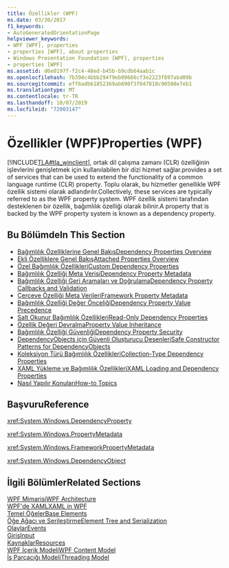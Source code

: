 ```yaml
---
title: Özellikler (WPF)
ms.date: 03/30/2017
f1_keywords:
- AutoGeneratedOrientationPage
helpviewer_keywords:
- WPF [WPF], properties
- properties [WPF], about properties
- Windows Presentation Foundation [WPF], properties
- properties [WPF]
ms.assetid: d6e0197f-f2c4-48ed-b45b-b9cdb64aab1c
ms.openlocfilehash: 7b394c4bbb294f9eb09666cf3e2223f897abd09b
ms.sourcegitcommit: eff6adb61852369ab690f3f047818c90580e7eb1
ms.translationtype: MT
ms.contentlocale: tr-TR
ms.lasthandoff: 10/07/2019
ms.locfileid: "72003147"
---
```

# <a name="properties-wpf"></a><span data-ttu-id="aba0e-102">Özellikler (WPF)</span><span class="sxs-lookup"><span data-stu-id="aba0e-102">Properties (WPF)</span></span>
[!INCLUDE[TLA#tla_winclient](../../../../includes/tlasharptla-winclient-md.md)]<span data-ttu-id="aba0e-103">, ortak dil çalışma zamanı (CLR) özelliğinin işlevlerini genişletmek için kullanılabilen bir dizi hizmet sağlar.</span><span class="sxs-lookup"><span data-stu-id="aba0e-103">provides a set of services that can be used to extend the functionality of a common language runtime (CLR) property.</span></span> <span data-ttu-id="aba0e-104">Toplu olarak, bu hizmetler genellikle WPF özellik sistemi olarak adlandırılır.</span><span class="sxs-lookup"><span data-stu-id="aba0e-104">Collectively, these services are typically referred to as the WPF property system.</span></span> <span data-ttu-id="aba0e-105">WPF özellik sistemi tarafından desteklenen bir özellik, bağımlılık özelliği olarak bilinir.</span><span class="sxs-lookup"><span data-stu-id="aba0e-105">A property that is backed by the WPF property system is known as a dependency property.</span></span>  
  
## <a name="in-this-section"></a><span data-ttu-id="aba0e-106">Bu Bölümde</span><span class="sxs-lookup"><span data-stu-id="aba0e-106">In This Section</span></span>  

- [<span data-ttu-id="aba0e-107">Bağımlılık Özelliklerine Genel Bakış</span><span class="sxs-lookup"><span data-stu-id="aba0e-107">Dependency Properties Overview</span></span>](dependency-properties-overview.md)
- [<span data-ttu-id="aba0e-108">Ekli Özelliklere Genel Bakış</span><span class="sxs-lookup"><span data-stu-id="aba0e-108">Attached Properties Overview</span></span>](attached-properties-overview.md)
- [<span data-ttu-id="aba0e-109">Özel Bağımlılık Özellikleri</span><span class="sxs-lookup"><span data-stu-id="aba0e-109">Custom Dependency Properties</span></span>](custom-dependency-properties.md)
- [<span data-ttu-id="aba0e-110">Bağımlılık Özelliği Meta Verisi</span><span class="sxs-lookup"><span data-stu-id="aba0e-110">Dependency Property Metadata</span></span>](dependency-property-metadata.md)
- [<span data-ttu-id="aba0e-111">Bağımlılık Özelliği Geri Aramaları ve Doğrulama</span><span class="sxs-lookup"><span data-stu-id="aba0e-111">Dependency Property Callbacks and Validation</span></span>](dependency-property-callbacks-and-validation.md)
- [<span data-ttu-id="aba0e-112">Çerçeve Özelliği Meta Verileri</span><span class="sxs-lookup"><span data-stu-id="aba0e-112">Framework Property Metadata</span></span>](framework-property-metadata.md)
- [<span data-ttu-id="aba0e-113">Bağımlılık Özelliği Değer Önceliği</span><span class="sxs-lookup"><span data-stu-id="aba0e-113">Dependency Property Value Precedence</span></span>](dependency-property-value-precedence.md)
- [<span data-ttu-id="aba0e-114">Salt Okunur Bağımlılık Özellikleri</span><span class="sxs-lookup"><span data-stu-id="aba0e-114">Read-Only Dependency Properties</span></span>](read-only-dependency-properties.md)
- [<span data-ttu-id="aba0e-115">Özellik Değeri Devralma</span><span class="sxs-lookup"><span data-stu-id="aba0e-115">Property Value Inheritance</span></span>](property-value-inheritance.md)
- [<span data-ttu-id="aba0e-116">Bağımlılık Özelliği Güvenliği</span><span class="sxs-lookup"><span data-stu-id="aba0e-116">Dependency Property Security</span></span>](dependency-property-security.md)
- [<span data-ttu-id="aba0e-117">DependencyObjects için Güvenli Oluşturucu Desenleri</span><span class="sxs-lookup"><span data-stu-id="aba0e-117">Safe Constructor Patterns for DependencyObjects</span></span>](safe-constructor-patterns-for-dependencyobjects.md)
- [<span data-ttu-id="aba0e-118">Koleksiyon Türü Bağımlılık Özellikleri</span><span class="sxs-lookup"><span data-stu-id="aba0e-118">Collection-Type Dependency Properties</span></span>](collection-type-dependency-properties.md)
- [<span data-ttu-id="aba0e-119">XAML Yükleme ve Bağımlılık Özellikleri</span><span class="sxs-lookup"><span data-stu-id="aba0e-119">XAML Loading and Dependency Properties</span></span>](xaml-loading-and-dependency-properties.md)
- [<span data-ttu-id="aba0e-120">Nasıl Yapılır Konuları</span><span class="sxs-lookup"><span data-stu-id="aba0e-120">How-to Topics</span></span>](properties-how-to-topics.md)
  
## <a name="reference"></a><span data-ttu-id="aba0e-121">Başvuru</span><span class="sxs-lookup"><span data-stu-id="aba0e-121">Reference</span></span>  
 <xref:System.Windows.DependencyProperty>  
  
 <xref:System.Windows.PropertyMetadata>  
  
 <xref:System.Windows.FrameworkPropertyMetadata>  
  
 <xref:System.Windows.DependencyObject>  
  
## <a name="related-sections"></a><span data-ttu-id="aba0e-122">İlgili Bölümler</span><span class="sxs-lookup"><span data-stu-id="aba0e-122">Related Sections</span></span>  
 [<span data-ttu-id="aba0e-123">WPF Mimarisi</span><span class="sxs-lookup"><span data-stu-id="aba0e-123">WPF Architecture</span></span>](wpf-architecture.md)  
  [<span data-ttu-id="aba0e-124">WPF'de XAML</span><span class="sxs-lookup"><span data-stu-id="aba0e-124">XAML in WPF</span></span>](xaml-in-wpf.md)  
  [<span data-ttu-id="aba0e-125">Temel Öğeler</span><span class="sxs-lookup"><span data-stu-id="aba0e-125">Base Elements</span></span>](base-elements.md)  
  [<span data-ttu-id="aba0e-126">Öğe Ağacı ve Serileştirme</span><span class="sxs-lookup"><span data-stu-id="aba0e-126">Element Tree and Serialization</span></span>](element-tree-and-serialization.md)  
  [<span data-ttu-id="aba0e-127">Olaylar</span><span class="sxs-lookup"><span data-stu-id="aba0e-127">Events</span></span>](events-wpf.md)  
  [<span data-ttu-id="aba0e-128">Giriş</span><span class="sxs-lookup"><span data-stu-id="aba0e-128">Input</span></span>](input-wpf.md)  
  [<span data-ttu-id="aba0e-129">Kaynaklar</span><span class="sxs-lookup"><span data-stu-id="aba0e-129">Resources</span></span>](resources-wpf.md)  
  [<span data-ttu-id="aba0e-130">WPF İçerik Modeli</span><span class="sxs-lookup"><span data-stu-id="aba0e-130">WPF Content Model</span></span>](../controls/wpf-content-model.md)  
  [<span data-ttu-id="aba0e-131">İş Parçacığı Modeli</span><span class="sxs-lookup"><span data-stu-id="aba0e-131">Threading Model</span></span>](threading-model.md)
